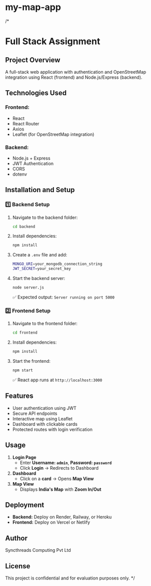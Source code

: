 # my-map-app


/*
# Full Stack Assignment
## Project Overview
A full-stack web application with authentication and OpenStreetMap integration using React (frontend) and Node.js/Express (backend).

## Technologies Used
### Frontend:
- React
- React Router
- Axios
- Leaflet (for OpenStreetMap integration)

### Backend:
- Node.js + Express
- JWT Authentication
- CORS
- dotenv

## Installation and Setup
### 1️⃣ Backend Setup
1. Navigate to the backend folder:
   ```sh
   cd backend
   ```
2. Install dependencies:
   ```sh
   npm install
   ```
3. Create a `.env` file and add:
   ```sh
   MONGO_URI=your_mongodb_connection_string
   JWT_SECRET=your_secret_key
   ```
4. Start the backend server:
   ```sh
   node server.js
   ```
   ✅ Expected output: `Server running on port 5000`

### 2️⃣ Frontend Setup
1. Navigate to the frontend folder:
   ```sh
   cd frontend
   ```
2. Install dependencies:
   ```sh
   npm install
   ```
3. Start the frontend:
   ```sh
   npm start
   ```
   ✅ React app runs at `http://localhost:3000`

## Features
- User authentication using JWT
- Secure API endpoints
- Interactive map using Leaflet
- Dashboard with clickable cards
- Protected routes with login verification

## Usage
1. **Login Page**
   - Enter **Username: `admin`**, **Password: `password`**
   - Click **Login** → Redirects to Dashboard
2. **Dashboard**
   - Click on a **card** → Opens **Map View**
3. **Map View**
   - Displays **India's Map** with **Zoom In/Out**

## Deployment
- **Backend:** Deploy on Render, Railway, or Heroku
- **Frontend:** Deploy on Vercel or Netlify

## Author
Syncthreads Computing Pvt Ltd

## License
This project is confidential and for evaluation purposes only.
*/
